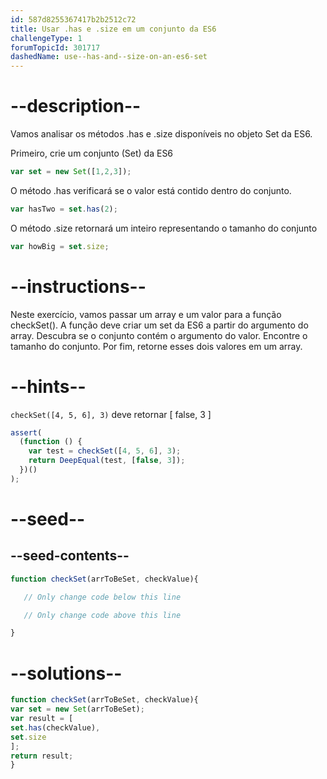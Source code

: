 ```yaml
---
id: 587d8255367417b2b2512c72
title: Usar .has e .size em um conjunto da ES6
challengeType: 1
forumTopicId: 301717
dashedName: use--has-and--size-on-an-es6-set
---
```


# --description--

Vamos analisar os métodos .has e .size disponíveis no objeto Set da ES6.

Primeiro, crie um conjunto (Set) da ES6

```js
var set = new Set([1,2,3]);
```

O método .has verificará se o valor está contido dentro do conjunto.

```js
var hasTwo = set.has(2);
```

O método .size retornará um inteiro representando o tamanho do conjunto

```js
var howBig = set.size;
```

# --instructions--

Neste exercício, vamos passar um array e um valor para a função checkSet(). A função deve criar um set da ES6 a partir do argumento do array. Descubra se o conjunto contém o argumento do valor. Encontre o tamanho do conjunto. Por fim, retorne esses dois valores em um array.

# --hints--

`checkSet([4, 5, 6], 3)` deve retornar [ false, 3 ]

```js
assert(
  (function () {
    var test = checkSet([4, 5, 6], 3);
    return DeepEqual(test, [false, 3]);
  })()
);
```

# --seed--

## --seed-contents--

```js
function checkSet(arrToBeSet, checkValue){

   // Only change code below this line

   // Only change code above this line

}
```

# --solutions--

```js
function checkSet(arrToBeSet, checkValue){
var set = new Set(arrToBeSet);
var result = [
set.has(checkValue),
set.size
];
return result;
}
```
